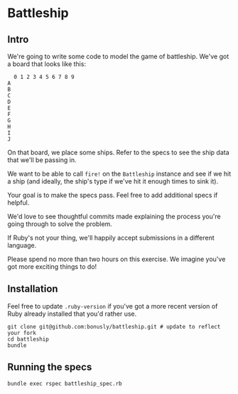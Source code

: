 # Battleship

## Intro

We're going to write some code to model the game of battleship. We've got a
board that looks like this:

```
  0 1 2 3 4 5 6 7 8 9
A
B
C
D
E
F
G
H
I
J
```

On that board, we place some ships. Refer to the specs to see the ship data
that we'll be passing in.

We want to be able to call `fire!` on the `Battleship` instance and see if we hit
a ship (and ideally, the ship's type if we've hit it enough times to sink it).

Your goal is to make the specs pass. Feel free to add additional specs if helpful.

We'd love to see thoughtful commits made explaining the process you're going
through to solve the problem.

If Ruby's not your thing, we'll happily accept submissions in a different language.

Please spend no more than two hours on this exercise. We imagine you've got more
exciting things to do!

## Installation

Feel free to update `.ruby-version` if you've got a more recent version of Ruby
already installed that you'd rather use.

```
git clone git@github.com:bonusly/battleship.git # update to reflect your fork
cd battleship
bundle
```

## Running the specs

`bundle exec rspec battleship_spec.rb`
